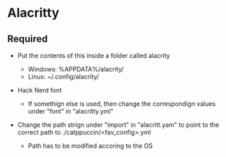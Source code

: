 # Alacritty

## Required

- Put the contents of this inside a folder called alacrity
    - Windows: %APPDATA%/alacrity/
    - Linux:   ~/.config/alacrity/

- Hack Nerd font
    - If somethign else is used, then change the correspondign values under "font" in "alacritty.yml"

- Change the path strign under "import" in "alacritt.yam" to point to the correct path to ./catppuccin/<fav_config>.yml
    - Path has to be modified accoring to the OS 
